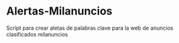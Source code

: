 # Alertas-Milanuncios
Script para crear aletas de palabras clave para la web de anuncios clasificados milanuncios
